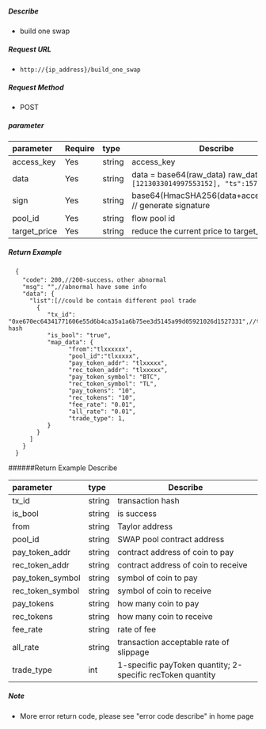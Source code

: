 
##### Describe

- build one swap

##### Request URL
- ` http://{ip_address}/build_one_swap `
##### Request Method
- POST

##### parameter

|parameter|Require|type|Describe|
|:----    |:---|:----- |-----   |
|access_key |Yes  |string  |access_key|
|data |Yes  |string |data = base64(raw_data)  raw_data = `{"ids":[1213033014997553152], "ts":1578230772}`|
|sign |Yes  |string |base64(HmacSHA256(data+access_secret)) // generate signature|
|pool_id |Yes  |string |flow pool id |
|target_price |Yes  |string |reduce the current price to target_price |


##### Return Example

```
  {
    "code": 200,//200-success，other abnormal
	"msg": "",//abnormal have some info
    "data": {
	  "list":[//could be contain different pool trade
	  	{
		   "tx_id": "0xe670ec64341771606e55d6b4ca35a1a6b75ee3d5145a99d05921026d1527331",//transaction hash
		   "is_bool": "true",
		   "map_data": {
		         "from":"tlxxxxxx",
				 "pool_id":"tlxxxxx",
				 "pay_token_addr": "tlxxxxx",
				 "rec_token_addr": "tlxxxxx",
				 "pay_token_symbol": "BTC",
				 "rec_token_symbol": "TL",
				 "pay_tokens": "10",
				 "rec_tokens": "10",
				 "fee_rate": "0.01",
				 "all_rate": "0.01",
				 "trade_type": 1,
		   }
		}
	  ]
    }
  }
```

######Return Example Describe

|parameter|type|Describe|
|:-----               |:-----   |-----   |
|tx_id                |string   |transaction hash  |
|is_bool              |string   |is success  |
|from                 |string   |Taylor address|
|pool_id              |string   |SWAP pool contract address|
|pay_token_addr       |string   |contract address of coin to pay|
|rec_token_addr       |string   |contract address of coin to receive|
|pay_token_symbol     |string   |symbol of coin to pay|
|rec_token_symbol     |string   |symbol of coin to receive|
|pay_tokens           |string   |how many coin to pay|
|rec_tokens           |string   |how many coin to receive|
|fee_rate             |string   |rate of fee|
|all_rate             |string   |transaction acceptable rate of slippage|
|trade_type           |int      |1-specific payToken quantity; 2-specific recToken quantity|

##### Note

- More error return code, please see "error code describe" in home page



